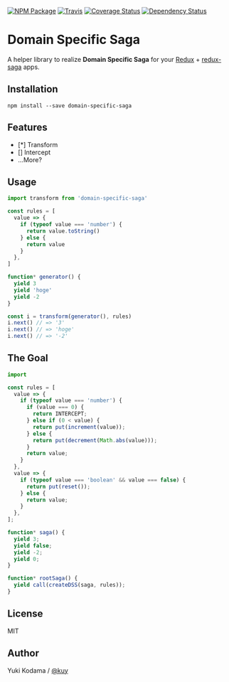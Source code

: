 [![NPM Package][npm_img]][npm_site]
[![Travis][ci_img]][ci_site]
[![Coverage Status][ca_img]][ca_site]
[![Dependency Status][david_img]][david_site]

# Domain Specific Saga

A helper library to realize **Domain Specific Saga** for your [Redux](http://redux.js.org/) + [redux-saga](https://github.com/redux-saga/redux-saga) apps.

## Installation

```
npm install --save domain-specific-saga
```


## Features

+ [*] Transform
+ [] Intercept
+ ...More?


## Usage

```js
import transform from 'domain-specific-saga'

const rules = [
  value => {
    if (typeof value === 'number') {
      return value.toString()
    } else {
      return value
    }
  },
]

function* generator() {
  yield 3
  yield 'hoge'
  yield -2
}

const i = transform(generator(), rules)
i.next() // => '3'
i.next() // => 'hoge'
i.next() // => '-2'
```


## The Goal

```js
import 

const rules = [
  value => {
    if (typeof value === 'number') {
      if (value === 0) {
        return INTERCEPT;
      } else if (0 < value) {
        return put(increment(value));
      } else {
        return put(decrement(Math.abs(value)));
      }
      return value;
    }
  },
  value => {
    if (typeof value === 'boolean' && value === false) {
      return put(reset());
    } else {
      return value;
    }
  },
];

function* saga() {
  yield 3;
  yield false;
  yield -2;
  yield 0;
}

function* rootSaga() {
  yield call(createDSS(saga, rules));
}
```


## License

MIT


## Author

Yuki Kodama / [@kuy](https://twitter.com/kuy)


[npm_img]: https://img.shields.io/npm/v/domain-specific-saga.svg
[npm_site]: https://www.npmjs.org/package/domain-specific-saga
[ci_img]: https://img.shields.io/travis/kuy/domain-specific-saga/master.svg?style=flat-square
[ci_site]: https://travis-ci.org/kuy/domain-specific-saga
[ca_img]: https://coveralls.io/repos/github/kuy/domain-specific-saga/badge.svg?branch=master
[ca_site]: https://coveralls.io/github/kuy/domain-specific-saga?branch=master
[david_img]: https://img.shields.io/david/kuy/domain-specific-saga.svg
[david_site]: https://david-dm.org/kuy/domain-specific-saga
